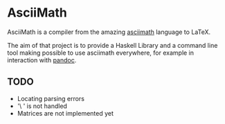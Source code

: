 # AsciiMath

AsciiMath is a compiler from the amazing [asciimath](http://asciimath.org/)
language to LaTeX.

The aim of that project is to provide a Haskell Library and a command line tool
making possible to use asciimath everywhere, for example in interaction with
[pandoc](http://pandoc.org/scripting.html).

## TODO

* Locating parsing errors
* '\ ' is not handled
* Matrices are not implemented yet
